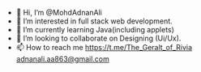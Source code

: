 - 👋 Hi, I’m @MohdAdnanAli
- 👀 I’m interested in full stack web development.
- 🌱 I’m currently learning Java(including applets)
- 💞️ I’m looking to collaborate on Designing (Ui/Ux).
- 📫 How to reach me https://t.me/The_Geralt_of_Rivia
    adnanali.aa863@gmail.com

<!---
MohdAdnanAli/MohdAdnanAli is a ✨ special ✨ repository because its `README.md` (this file) appears on your GitHub profile.
You can click the Preview link to take a look at your changes.
--->
